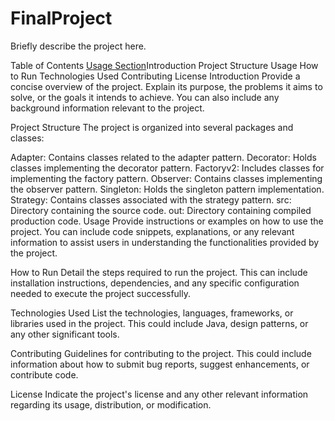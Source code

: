 # FinalProject
Briefly describe the project here.

Table of Contents
[Usage Section](#usage)Introduction
Project Structure
Usage
How to Run
Technologies Used
Contributing
License
Introduction
Provide a concise overview of the project. Explain its purpose, the problems it aims to solve, or the goals it intends to achieve. You can also include any background information relevant to the project.

Project Structure
The project is organized into several packages and classes:

Adapter: Contains classes related to the adapter pattern.
Decorator: Holds classes implementing the decorator pattern.
Factoryv2: Includes classes for implementing the factory pattern.
Observer: Contains classes implementing the observer pattern.
Singleton: Holds the singleton pattern implementation.
Strategy: Contains classes associated with the strategy pattern.
src: Directory containing the source code.
out: Directory containing compiled production code.
Usage
Provide instructions or examples on how to use the project. You can include code snippets, explanations, or any relevant information to assist users in understanding the functionalities provided by the project.

How to Run
Detail the steps required to run the project. This can include installation instructions, dependencies, and any specific configuration needed to execute the project successfully.

Technologies Used
List the technologies, languages, frameworks, or libraries used in the project. This could include Java, design patterns, or any other significant tools.

Contributing
Guidelines for contributing to the project. This could include information about how to submit bug reports, suggest enhancements, or contribute code.

License
Indicate the project's license and any other relevant information regarding its usage, distribution, or modification.
